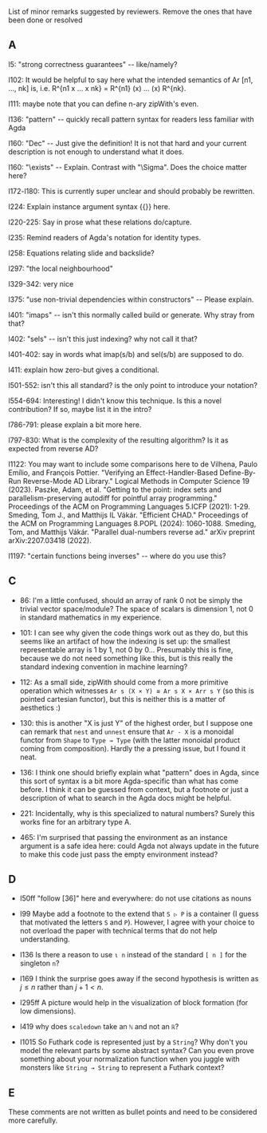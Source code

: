 List of minor remarks suggested by reviewers. Remove the ones that have been done or resolved

## A

l5: "strong correctness guarantees" -- like/namely?

l102: It would be helpful to say here what the intended semantics of Ar [n1, ..., nk] is, i.e. R^{n1 x ... x nk} = R^{n1} (x) ... (x) R^{nk}.

l111: maybe note that you can define n-ary zipWith's even.

l136: "pattern" -- quickly recall pattern syntax for readers less familiar with Agda

l160: "Dec" -- Just give the definition! It is not that hard and your current description is not enough to understand what it does.

l160: "\exists" -- Explain. Contrast with "\Sigma". Does the choice matter here?

l172-l180:  This is currently super unclear and should probably be rewritten.

l224: Explain instance argument syntax {{}} here.

l220-225: Say in prose what these relations do/capture.

l235: Remind readers of Agda's notation for identity types.

l258: Equations relating slide and backslide?

l297: "the local neighbourhood"

l329-342: very nice

l375: "use non-trivial dependencies within constructors" -- Please explain.

l401: "imaps" -- isn't this normally called build or generate. Why stray from that? 

l402:  "sels" -- isn't this just indexing? why not call it that?

l401-402: say in words what imap(s/b) and sel(s/b) are supposed to do.

l411: explain how zero-but gives a conditional.

l501-552: isn't this all standard? is the only point to introduce your notation?

l554-694: Interesting! I didn't know this technique. Is this a novel contribution? If so, maybe list it in the intro?

l786-791: please explain a bit more here.

l797-830: What is the complexity of the resulting algorithm? Is it as expected from reverse AD?

l1122: You may want to include some comparisons here to
de Vilhena, Paulo Emílio, and François Pottier. "Verifying an Effect-Handler-Based Define-By-Run Reverse-Mode AD Library." Logical Methods in Computer Science 19 (2023).
Paszke, Adam, et al. "Getting to the point: index sets and parallelism-preserving autodiff for pointful array programming." Proceedings of the ACM on Programming Languages 5.ICFP (2021): 1-29.
Smeding, Tom J., and Matthijs IL Vákár. "Efficient CHAD." Proceedings of the ACM on Programming Languages 8.POPL (2024): 1060-1088.
Smeding, Tom, and Matthijs Vákár. "Parallel dual-numbers reverse ad." arXiv preprint arXiv:2207.03418 (2022).

l1197: "certain functions being inverses" -- where do you use this?

## C

 - 86: I'm a little confused, should an array of rank 0 not be simply the trivial vector
   space/module? The space of scalars is dimension 1, not 0 in standard mathematics in my
   experience.

 - 101: I can see why given the code things work out as they do, but this seems like an artifact of
   how the indexing is set up: the smallest representable array is 1 by 1, not 0 by 0... Presumably
   this is fine, because we do not need something like this, but is this really the standard
   indexing convention in machine learning?

 - 112: As a small side, zipWith should come from a more primitive operation which witnesses
   `Ar s (X × Y) ≅ Ar s X × Arr s Y` (so this is pointed cartesian functor), but this is neither
   this is a matter of aesthetics :)

 - 130: this is another "X is just Y" of the highest order, but I suppose one can remark that `nest`
   and `unnest` ensure that `Ar - X` is a monoidal functor from `Shape` to `Type → Type` (with the
   latter monoidal product coming from composition). Hardly the a pressing issue, but I found it
   neat.

 - 136: I think one should briefly explain what "pattern" does in Agda, since this sort of syntax is
   a bit more Agda-specific than what has come before. I think it can be guessed from context, but a
   footnote or just a description of what to search in the Agda docs might be helpful.

 - 221: Incidentally, why is this specialized to natural numbers? Surely this works fine for an
   arbitrary type A.

 - 465: I'm surprised that passing the environment as an instance argument is a safe idea here:
   could Agda not always update in the future to make this code just pass the empty environment
   instead?


## D

- l50ff "follow [36]" here and everywhere: do not use citations as nouns

- l99 Maybe add a footnote to the extend that `S ▷ P` is a container (I guess that motivated the letters `S` and `P`).
  However, I agree with your choice to not overload the paper with technical terms that do not help understanding.

- l136 Is there a reason to use `ι n` instead of the standard `[ n ]` for the singleton `n`?

- l169 I think the surprise goes away if the second hypothesis is written as $j ≤ n$ rather than $j + 1 < n$.

- l295ff A picture would help in the visualization of block formation (for low dimensions).

- l419 why does `scaledown` take an `ℕ` and not an `ℝ`?

- l1015 So Futhark code is represented just by a `String`?
        Why don't you model the relevant parts by some abstract syntax?
        Can you even prove something about your normalization function when you juggle with monsters like `String → String` to represent a Futhark context?

## E

These comments are not written as bullet points and need to be considered more
carefully.

